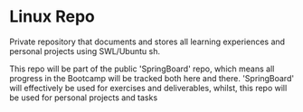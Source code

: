 # Linux Repo
Private repository that documents and stores all learning experiences and personal projects using SWL/Ubuntu sh.

This repo will be part of the public 'SpringBoard' repo, which means all progress in the Bootcamp will be tracked both here and there. 'SpringBoard' will effectively be used for exercises and deliverables, whilst, this repo will be used for personal projects and tasks
